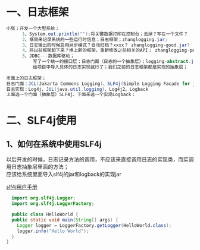 一、日志框架
===

```java
小张；开发一个大型系统；
      1、System.out.println("");将关键数据打印在控制台；去掉？写在一个文件？
      2、框架来记录系统的一些运行时信息；日志框架；zhanglogging.jar;
      3、日志输出的时候启用异步模式？自动归档？xxxx？ zhanglogging-good.jar?
      4、将以前框架卸下来？换上新的框架，重新修改之前相关的API； zhanglogging-perfect.jar;
      5、JDBC---数据库驱动；
          写了一个统一的接口层；日志门面（日志的一个抽象层）；logging-abstract.jar
          给项目中导入具体的日志实现就行了；我们之前的日志框架都是实现的抽象层；
          
市面上的日志框架；
日志门面：JCL(Jakarta Commons Logging)、SLF4j(Simple Logging Facade for java)、jboss-logging
日志实现：Log4j、JUL(java.util.logging)、Log4j2、Logback
上面选一个门面（抽象层）SLF4j、下面来选一个实现Logback；
```

二、SLF4j使用
===

1、如何在系统中使用SLF4j
---

  以后开发的时候，日志记录方法的调用，不应该来直接调用日志的实现类，而实调用日志抽象层里面的方法；<br>
  应该给系统里面导入slf4j的jar和logback的实现jar<br>
  
  [slf4j用户手册](http://www.slf4j.org/manual.html)
  
  ```java
    import org.slf4j.Logger;
    import org.slf4j.LoggerFactory;

    public class HelloWorld {
    public static void main(String[] args) {
      Logger logger = LoggerFactory.getLogger(HelloWorld.class);
      logger.info("Hello World");
    }
  }
```

